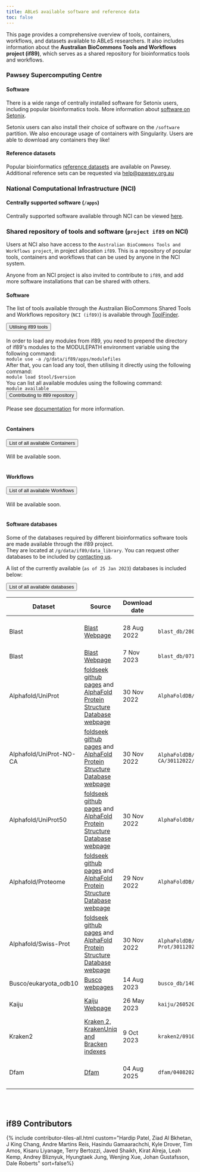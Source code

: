```yaml
---
title: ABLeS available software and reference data
toc: false
---
```


This page provides a comprehensive overview of tools, containers, workflows, and datasets available to ABLeS researchers. It also includes information about the **Australian BioCommons Tools and Workflows project (if89)**, which serves as a shared repository for bioinformatics tools and workflows.

### Pawsey Supercomputing Centre

#### Software

There is a wide range of centrally installed software for Setonix users, including popular bioinformatics tools. More information about [software on Setonix](https://support.pawsey.org.au/documentation/display/US/Software+Stack).

Setonix users can also install their choice of software on the `/software` partition. We also encourage usage of containers with Singularity. Users are able to download any containers they like!

#### Reference datasets

Popular bioinformatics [reference datasets](https://support.pawsey.org.au/documentation/display/US/Life+Science+and+Bioinformatics) are available on Pawsey. Additional reference sets can be requested via <help@pawsey.org.au>

### National Computational Infrastructure (NCI)

#### Centrally supported software (`/apps`)

Centrally supported software available through NCI can be viewed [here](https://opus.nci.org.au/display/Help/5.+Software+Applications).

### Shared repository of tools and software (`project if89` on NCI)

Users at NCI also have access to the `Australian BioCommons Tools and Workflows project`, in project allocation `if89`. This is a repository of popular tools, containers and workflows that can be used by anyone in the NCI system.

Anyone from an NCI project is also invited to contribute to `if89`, and add more software installations that can be shared with others.

#### Software

The list of tools available through the Australian BioCommons Shared Tools and Workflows repository (`NCI (if89)`) is available through <a href="https://australianbiocommons.github.io/2_tools.html">ToolFinder</a>.

 <div class="accordion" id="accordion-if89-tool">
      <!--<div class="accordion-item">
        <h2 class="accordion-header" id="heading-if89-tool-1" style="margin-top:0rem">
          <button class="accordion-button collapsed" type="button" data-bs-toggle="collapse" data-bs-target="#collapse-if89-tool-1" aria-expanded="false" aria-controls="collapse-if89-tool-1">
            List of all available tools in if89  (2022-04-13)
          </button>
        </h2>
        <div id="collapse-if89-tool-1" class="accordion-collapse collapse" aria-labelledby="heading-if89-tool-1" data-bs-parent="#accordion-if89-tool">
          <div class="accordion-body" >
            The frequently updated list of tools available through the Australian BioCommons Shared Tools and Workflows repository is available though Tool Finder webpage (<a href="https://australianbiocommons.github.io/2_tools.html">Project if89 on GADI-NCI</a> )
          </div>
        </div>
      </div> -->
      <div class="accordion-item">
        <h2 class="accordion-header" id="heading-if89-tool-2" style="margin-top:0rem">
          <button class="accordion-button collapsed" type="button" data-bs-toggle="collapse" data-bs-target="#collapse-if89-tool-2" aria-expanded="false" aria-controls="collapse-if89-tool-2">
            Utilising if89 tools
          </button>
        </h2>
        <div id="collapse-if89-tool-2" class="accordion-collapse collapse" aria-labelledby="heading-if89-tool-2" data-bs-parent="#accordion-if89-tool">
          <div class="accordion-body">
            In order to load any modules from if89, you need to prepend the directory of if89's modules to the MODULEPATH environment variable using the following command: <br/>
            <code>module use -a /g/data/if89/apps/modulefiles</code> <br/>
            After that, you can load any tool, then utilising it directly using the following command:<br/>
            <code>module load $tool/$version</code> <br/>
            You can list all available modules using the following command:<br/>
            <code>module available</code>
          </div>
        </div>
      </div>
        <div class="accordion-item">
                <h2 class="accordion-header" id="heading-if89-tool-3" style="margin-top:0rem">
                  <button class="accordion-button collapsed" type="button" data-bs-toggle="collapse" data-bs-target="#collapse-if89-tool-3" aria-expanded="false" aria-controls="collapse-if89-tool-3">
                    Contributing to if89 repository
                  </button>
                </h2>
                <div id="collapse-if89-tool-3" class="accordion-collapse collapse" aria-labelledby="heading-if89-tool-3" data-bs-parent="#accordion-if89-tool">
                  <div class="accordion-body">
                   Please see <a href="/ables/if89-technical/">documentation</a> for more information.
                  </div>
                </div>
              </div>
 </div>

<br/>

#### Containers

 <div class="accordion" id="accordion-if89-cont">
      <div class="accordion-item">
        <h2 class="accordion-header" id="heading-if89-cont-1" style="margin-top:0rem">
          <button class="accordion-button collapsed" type="button" data-bs-toggle="collapse" data-bs-target="#collapse-if89-cont-1" aria-expanded="false" aria-controls="collapse-if89-cont-1">
            List of all available Containers
          </button>
        </h2>
        <div id="collapse-if89-cont-1" class="accordion-collapse collapse" aria-labelledby="heading-if89-cont-1" data-bs-parent="#accordion-if89-cont">
          <div class="accordion-body" >
            Will be available soon.
        </div>
        </div>
      </div>
 </div>

<br/>

#### Workflows

 <div class="accordion" id="accordion-if89-wf">
      <div class="accordion-item">
        <h2 class="accordion-header" id="heading-if89-wf-1" style="margin-top:0rem">
          <button class="accordion-button collapsed" type="button" data-bs-toggle="collapse" data-bs-target="#collapse-if89-wf-1" aria-expanded="false" aria-controls="collapse-if89-wf-1">
            List of all available Workflows
          </button>
        </h2>
        <div id="collapse-if89-wf-1" class="accordion-collapse collapse" aria-labelledby="heading-if89-wf-1" data-bs-parent="#accordion-if89-wf">
          <div class="accordion-body" >
            Will be available soon.
        </div>
        </div>
      </div>
 </div>

<br/>

#### Software databases

Some of the databases required by different bioinformatics software tools are made available through the if89 project.  
They are located at <code>/g/data/if89/data_library</code>. You can request other databases to be included by [contacting us](https://australianbiocommons.github.io/ables/contact-us/).

A list of the currently available (`as of 25 Jan 2023`) databases is included below:

<div class="accordion" id="accordion-if89-ds">
      <div class="accordion-item">
        <h2 class="accordion-header" id="heading-if89-ds-1" style="margin-top:0rem">
          <button class="accordion-button collapsed" type="button" data-bs-toggle="collapse" data-bs-target="#collapse-if89-ds-1" aria-expanded="false" aria-controls="collapse-if89-ds-1">
            List of all available databases
          </button>
        </h2>
        <div id="collapse-if89-ds-1" class="accordion-collapse collapse" aria-labelledby="heading-if89-ds-1" data-bs-parent="#accordion-if89-ds">
          <div class="accordion-body" >
            <table>
              <thead>
                <tr>
                  <th><strong>Dataset</strong></th>
                  <th><strong>Source</strong></th>
                  <th><strong>Download date</strong></th>
                  <th><strong>Location</strong></th>
                  <th><strong>Details</strong></th>
                </tr>
              </thead>
              <tbody>
                <tr>
                  <td>Blast</td>
                  <td><a href="https://blast.ncbi.nlm.nih.gov/doc/blast-help/downloadblastdata.html"> Blast Webpage </a></td>
                  <td> 28 Aug 2022 </td>
                  <td><code>blast_db/28082022/</code></td>
                  <td> <strong>nr.*.gz</strong>: non-redundant protein sequence database with entries
                           from GenPept, Swissprot, PIR, PDF, PDB, and RefSeq. <strong>nt.*.gz</strong>: nucleotide sequence database, with entries from all
                          traditional divisions of GenBank, EMBL, and DDBJ.
                  </td>
                </tr>
                <tr>
                   <td>Blast</td>
                   <td><a href="https://blast.ncbi.nlm.nih.gov/doc/blast-help/downloadblastdata.html"> Blast Webpage </a></td>
                   <td> 7 Nov 2023 </td>
                   <td><code>blast_db/07112023</code></td>
                   <td><strong>nt.*</strong>: nucleotide sequence database, with entries from all
                     traditional divisions of GenBank, EMBL, and DDBJ.
                   </td>
                </tr>
                <tr>
                  <td>Alphafold/UniProt</td>
                  <td> <a href="https://github.com/steineggerlab/foldseek"> foldseek github pages</a> and <a href="https://alphafold.ebi.ac.uk/"> AlphaFold Protein Structure Database webpage </a></td>
                  <td>30 Nov 2022</td>
                  <td><code>AlphaFoldDB/aminoacid/UniProt/30112022/</code></td>
                  <td>Aminoacid dataset for foldseek tool. Downloaded through <code>databases</code> command in foldseek tool.</td>
                </tr>
                <tr>
                  <td> Alphafold/UniProt-NO-CA</td>
                  <td> <a href="https://github.com/steineggerlab/foldseek"> foldseek github pages</a> and <a href="https://alphafold.ebi.ac.uk/"> AlphaFold Protein Structure Database webpage </a></td>
                  <td>30 Nov 2022</td>
                  <td><code>AlphaFoldDB/aminoacid/UniProt-NO-CA/30112022/</code></td>
                  <td>Aminoacid dataset for foldseek tool. Downloaded through <code>databases</code> command in foldseek tool.</td>
                </tr>
                <tr>
                  <td>Alphafold/UniProt50</td>
                  <td> <a href="https://github.com/steineggerlab/foldseek"> foldseek github pages</a> and <a href="https://alphafold.ebi.ac.uk/"> AlphaFold Protein Structure Database webpage </a></td>
                  <td>30 Nov 2022</td>
                  <td><code>AlphaFoldDB/aminoacid/UniProt50/30112022/</code></td>
                  <td>Aminoacid dataset for foldseek tool. Downloaded through <code>databases</code> command in foldseek tool.</td>
                </tr>
                <tr>
                  <td>Alphafold/Proteome</td>
                  <td> <a href="https://github.com/steineggerlab/foldseek"> foldseek github pages</a> and <a href="https://alphafold.ebi.ac.uk/"> AlphaFold Protein Structure Database webpage </a></td>
                  <td>29 Nov 2022</td>
                  <td><code>AlphaFoldDB/aminoacid/Proteome/29112022/</code></td>
                  <td>Aminoacid dataset for foldseek tool. Downloaded through <code>databases</code> command in foldseek tool.</td>
                </tr>
                <tr>
                  <td>Alphafold/Swiss-Prot</td>
                  <td> <a href="https://github.com/steineggerlab/foldseek"> foldseek github pages</a> and <a href="https://alphafold.ebi.ac.uk/"> AlphaFold Protein Structure Database webpage </a></td>
                  <td>30 Nov 2022</td>
                  <td><code>AlphaFoldDB/aminoacid/Swiss-Prot/30112022/</code></td>
                  <td>Aminoacid dataset for foldseek tool. Downloaded through <code>databases</code> command in foldseek tool.</td>
                </tr>
                <tr>
                  <td>Busco/eukaryota_odb10</td>
                  <td> <a href="https://busco-data.ezlab.org/v5/data/lineages/"> Busco webpages</a></td>
                  <td>14 Aug 2023</td>
                  <td><code>busco_db/14082023/lineages</code></td>
                  <td>Lineage datasets for busco tool. Downloaded manually.</td>
                </tr>
                <tr>
                 <td>Kaiju</td>
                 <td><a href="https://bioinformatics-centre.github.io/kaiju/downloads.html"> Kaiju Webpage </a></td>
                 <td> 26 May 2023 </td>
                 <td><code>kaiju/26052023/kaiju_db_rvdb</code></td>
                 <td>Kaiju pre-built indexes for protein sequences from RVDB-prot v26.0. Contains the Kaiju .fmi index file, as well as nodes.dmp and names.dmp from the NCBI taxonomy.
                 </td>
               </tr>
               <tr>
                 <td>Kraken2</td>
                 <td><a href="https://benlangmead.github.io/aws-indexes/k2"> Kraken 2, KrakenUniq and Bracken indexes </a></td>
                 <td> 9 Oct 2023 </td>
                 <td><code>kraken2/09102023/k2_pluspf</code></td>
                 <td>Kraken2 pre-built index for RefSeq database (archaea, bacteria, viral, plasmid, human, protozoa & fungi) plus UniVec_Core.
                 </td>
               </tr>
               <tr>
                 <td>Dfam</td>
                 <td><a href="https://www.dfam.org/home"> Dfam </a></td>
                 <td> 04 Aug 2025 </td>
                 <td><code>dfam/04082025/dfam39</code></td>
                 <td>Dfam 3.9; FamDB Format 2.0; Partition 7 [dfam39_full.7.h5]: Mammalia (57 GB) More info - https://www.dfam.org/releases/Dfam_3.9/families/FamDB/README.txt. Available with RepeatMasker/4.2.0 (if89 module)
                 </td>
               </tr>
              </tbody>
            </table>
          </div>
        </div>
      </div>
  </div>

  <br/>
  <br/>

## if89 Contributors

{% include contributor-tiles-all.html custom="Hardip Patel, Ziad Al Bkhetan, J King Chang, Andre Martins Reis, Hasindu Gamaarachchi, Kyle Drover, Tim Amos, Kisaru Liyanage, Terry Bertozzi, Javed Shaikh, Kirat Alreja, Leah Kemp, Andrey Bliznyuk, Hyungtaek Jung, Wenjing Xue, Johan Gustafsson, Dale Roberts" sort=false%}

